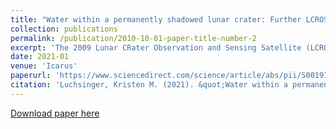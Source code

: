 ```yaml
---
title: "Water within a permanently shadowed lunar crater: Further LCROSS modeling and analysis "
collection: publications
permalink: /publication/2010-10-01-paper-title-number-2
excerpt: 'The 2009 Lunar CRater Observation and Sensing Satellite (LCROSS) impact mission detected water ice absorption using spectroscopic observations of the impact-generated debris plume taken by the Shepherding Spacecraft, confirming an existing hypothesis regarding the existence of water ice in permanently shadowed regions within Cabeus crater. Ground-based observations in support of the mission were able to further constrain the mass of the debris plume and the concentration of the water ice ejected during the impact. In this work, we explore additional constraints on the initial conditions of the pre-impact lunar sediment required in order to produce a plume model that is consistent with the ground-based observations.'
date: 2021-01
venue: 'Icarus'
paperurl: 'https://www.sciencedirect.com/science/article/abs/pii/S0019103520304322?via%3Dihub'
citation: 'Luchsinger, Kristen M. (2021). &quot;Water within a permanently shadowed lunar crater: Further LCROSS modeling and analysis &quot; <i>Icarus</i>. Volume 354, article id. 114089.'
---
```


[Download paper here](https://arxiv.org/pdf/2009.05080.pdf)
